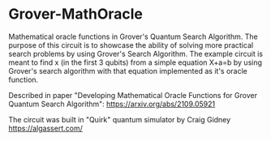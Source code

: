 # Grover-MathOracle
Mathematical oracle functions in Grover's Quantum Search Algorithm. 
The purpose of this circuit is to showcase the ability of solving more practical search problems by using Grover's Search Algorithm. The example circuit is meant to find x (in the first 3 qubits) from a simple equation X+a=b by using Grover's search algorithm with that equation implemented as it's oracle function.

Described in paper "Developing Mathematical Oracle Functions for Grover Quantum Search Algorithm": https://arxiv.org/abs/2109.05921

The circuit was built in "Quirk" quantum simulator by Craig Gidney https://algassert.com/
